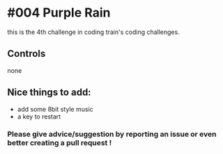 # #004 Purple Rain

this is the 4th challenge in coding train's coding challenges.

## Controls

none

## Nice things to add: 

- add some 8bit style music
- a key to restart

### Please give advice/suggestion by reporting an issue or even better creating a pull request !
